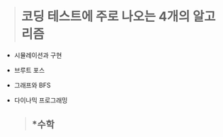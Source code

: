 > # 코딩 테스트에 주로 나오는 4개의 알고리즘
  
  * 시뮬레이션과 구현
  * 브루트 포스
  * 그래프와 BFS
  * 다이나믹 프로그래밍
  
    > ## *수학
  
